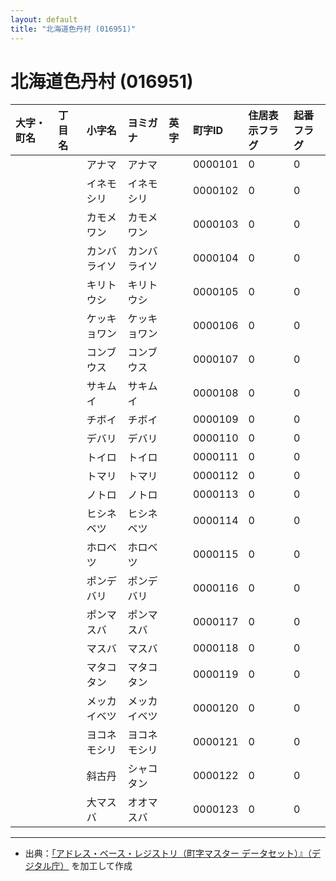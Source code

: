 ```yaml
---
layout: default
title: "北海道色丹村 (016951)"
---
```


# 北海道色丹村 (016951)

| 大字・町名 | 丁目名 | 小字名 | ヨミガナ | 英字 | 町字ID | 住居表示フラグ | 起番フラグ |
|:---|:---|:---|:---|:---|:---|:---|:---|
|  |  | アナマ | アナマ |  | 0000101 | 0 | 0 |
|  |  | イネモシリ | イネモシリ |  | 0000102 | 0 | 0 |
|  |  | カモメワン | カモメワン |  | 0000103 | 0 | 0 |
|  |  | カンバライソ | カンバライソ |  | 0000104 | 0 | 0 |
|  |  | キリトウシ | キリトウシ |  | 0000105 | 0 | 0 |
|  |  | ケッキョワン | ケッキョワン |  | 0000106 | 0 | 0 |
|  |  | コンブウス | コンブウス |  | 0000107 | 0 | 0 |
|  |  | サキムイ | サキムイ |  | 0000108 | 0 | 0 |
|  |  | チボイ | チボイ |  | 0000109 | 0 | 0 |
|  |  | デバリ | デバリ |  | 0000110 | 0 | 0 |
|  |  | トイロ | トイロ |  | 0000111 | 0 | 0 |
|  |  | トマリ | トマリ |  | 0000112 | 0 | 0 |
|  |  | ノトロ | ノトロ |  | 0000113 | 0 | 0 |
|  |  | ヒシネベツ | ヒシネベツ |  | 0000114 | 0 | 0 |
|  |  | ホロベツ | ホロベツ |  | 0000115 | 0 | 0 |
|  |  | ポンデバリ | ポンデバリ |  | 0000116 | 0 | 0 |
|  |  | ポンマスバ | ポンマスバ |  | 0000117 | 0 | 0 |
|  |  | マスバ | マスバ |  | 0000118 | 0 | 0 |
|  |  | マタコタン | マタコタン |  | 0000119 | 0 | 0 |
|  |  | メッカイベツ | メッカイベツ |  | 0000120 | 0 | 0 |
|  |  | ヨコネモシリ | ヨコネモシリ |  | 0000121 | 0 | 0 |
|  |  | 斜古丹 | シャコタン |  | 0000122 | 0 | 0 |
|  |  | 大マスバ | オオマスバ |  | 0000123 | 0 | 0 |

---

- 出典：[「アドレス・ベース・レジストリ（町字マスター データセット）』（デジタル庁）](https://www.digital.go.jp/policies/base_registry_address/) を加工して作成